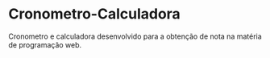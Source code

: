 # Cronometro-Calculadora
Cronometro e calculadora desenvolvido para a obtenção de nota na matéria de programação web.
